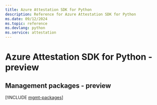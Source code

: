 ```yaml
---
title: Azure Attestation SDK for Python
description: Reference for Azure Attestation SDK for Python
ms.date: 09/12/2024
ms.topic: reference
ms.devlang: python
ms.service: attestation
---
```

# Azure Attestation SDK for Python - preview

## Management packages - preview
[!INCLUDE [mgmt-packages](attestation-mgmt-index.md)]